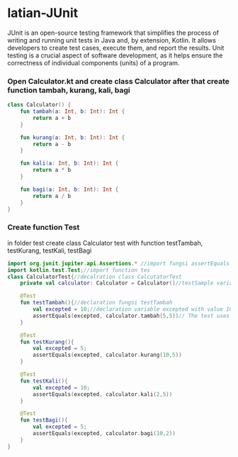# latian-JUnit
JUnit is an open-source testing framework that simplifies the process of writing and running unit tests in Java and, by extension, Kotlin. It allows developers to create test cases, execute them, and report the results. Unit testing is a crucial aspect of software development, as it helps ensure the correctness of individual components (units) of a program.

### Open Calculator.kt and create class Calculator after that create function tambah, kurang, kali, bagi

```kotlin
class Calculator() {
    fun tambah(a: Int, b: Int): Int {
        return a + b
    }

    fun kurang(a: Int, b: Int): Int {
        return a - b
    }

    fun kali(a: Int, b: Int): Int {
        return a * b
    }

    fun bagi(a: Int, b: Int): Int {
        return a / b
    }
}
```

### Create function Test 
in folder test create class Calculator test with function testTambah, testKurang, testKali, testBagi

```kotlin
import org.junit.jupiter.api.Assertions.* //import fungsi assertEquals
import kotlin.test.Test;//import function tes
class CalculatorTest{//decalration class CalcutatorTest
    private val calculator: Calculator = Calculator()//testSample variable declaration and initialized with the no-argument constructor of the Sample class

    @Test
    fun testTambah(){//declaration fungsi testTambah
        val excepted = 10;//declaration variable excepted with value 10
        assertEquals(excepted, calculator.tambah(5,5))// The test uses the assertEquals function which compares the expected variable value with the result of calling calculator.sum(5,5).
    }

    @Test
    fun testKurang(){
        val excepted = 5;
        assertEquals(excepted, calculator.kurang(10,5))
    }

    @Test
    fun testKali(){
        val excepted = 10;
        assertEquals(excepted, calculator.kali(2,5))
    }

    @Test
    fun testBagi(){
        val excepted = 5;
        assertEquals(excepted, calculator.bagi(10,2))
    }
}
```

